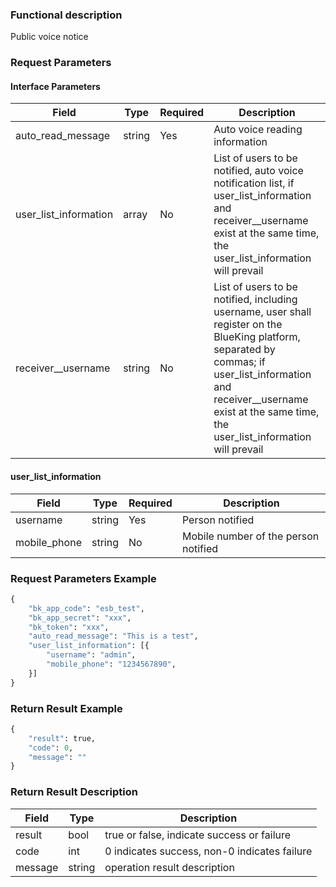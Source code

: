 ### Functional description

Public voice notice

### Request Parameters

#### Interface Parameters

| Field                  |  Type      | Required   |  Description      |
|-----------------------|------------|--------|------------|
| auto_read_message     |  string    | Yes     | Auto voice reading information |
| user_list_information |  array     | No     | List of users to be notified, auto voice notification list, if user_list_information and receiver__username exist at the same time, the user_list_information will prevail |
| receiver__username    |  string    | No     | List of users to be notified, including username, user shall register on the BlueKing platform, separated by commas; if user_list_information and receiver__username exist at the same time, the user_list_information will prevail |

#### user_list_information

| Field         |  Type      | Required   |  Description      |
|--------------|------------|--------|------------|
| username     |  string    | Yes     | Person notified |
| mobile_phone |  string    | No     | Mobile number of the person notified |

### Request Parameters Example

```python
{
    "bk_app_code": "esb_test",
    "bk_app_secret": "xxx",
    "bk_token": "xxx",
    "auto_read_message": "This is a test",
    "user_list_information": [{
        "username": "admin",
        "mobile_phone": "1234567890",
    }]
}
```

### Return Result Example

```python
{
    "result": true,
    "code": 0,
    "message": ""
}
```

### Return Result Description

| Field      | Type      | Description      |
|-----------|----------|-----------|
|  result   |    bool    |      true or false, indicate success or failure                      |
|  code     |    int     |      0 indicates success, non-0 indicates failure                    |
|  message  |    string  |      operation result description                                    |
